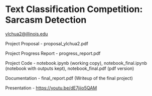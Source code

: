# Text Classification Competition: Sarcasm Detection

ylchua2@illinois.edu

Project Proposal - proposal_ylchua2.pdf

Project Progress Report - progress_report.pdf

Project Code - notebook.ipynb (working copy), notebook_final.ipynb (notebook with outputs kept), notebook_final.pdf (pdf version)

Documentation - final_report.pdf (Writeup of the final project)

Presentation - https://youtu.be/dE7jiio5QAM
